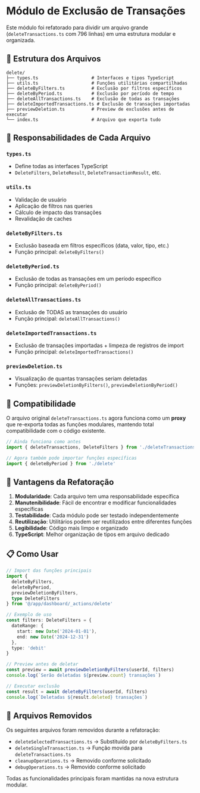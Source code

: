 # Módulo de Exclusão de Transações

Este módulo foi refatorado para dividir um arquivo grande (`deleteTransactions.ts` com 796 linhas) em uma estrutura modular e organizada.

## 📁 Estrutura dos Arquivos

```
delete/
├── types.ts                    # Interfaces e tipos TypeScript
├── utils.ts                    # Funções utilitárias compartilhadas
├── deleteByFilters.ts          # Exclusão por filtros específicos
├── deleteByPeriod.ts           # Exclusão por período de tempo
├── deleteAllTransactions.ts    # Exclusão de todas as transações
├── deleteImportedTransactions.ts # Exclusão de transações importadas
├── previewDeletion.ts          # Preview de exclusões antes de executar
└── index.ts                    # Arquivo que exporta tudo
```

## 🎯 Responsabilidades de Cada Arquivo

### `types.ts`
- Define todas as interfaces TypeScript
- `DeleteFilters`, `DeleteResult`, `DeleteTransactionResult`, etc.

### `utils.ts`
- Validação de usuário
- Aplicação de filtros nas queries
- Cálculo de impacto das transações
- Revalidação de caches

### `deleteByFilters.ts`
- Exclusão baseada em filtros específicos (data, valor, tipo, etc.)
- Função principal: `deleteByFilters()`

### `deleteByPeriod.ts`
- Exclusão de todas as transações em um período específico
- Função principal: `deleteByPeriod()`

### `deleteAllTransactions.ts`
- Exclusão de TODAS as transações do usuário
- Função principal: `deleteAllTransactions()`

### `deleteImportedTransactions.ts`
- Exclusão de transações importadas + limpeza de registros de import
- Função principal: `deleteImportedTransactions()`

### `previewDeletion.ts`
- Visualização de quantas transações seriam deletadas
- Funções: `previewDeletionByFilters()`, `previewDeletionByPeriod()`

## 🔄 Compatibilidade

O arquivo original `deleteTransactions.ts` agora funciona como um **proxy** que re-exporta todas as funções modulares, mantendo total compatibilidade com o código existente.

```typescript
// Ainda funciona como antes
import { deleteTransactions, DeleteFilters } from './deleteTransactions'

// Agora também pode importar funções específicas
import { deleteByPeriod } from './delete'
```

## 🚀 Vantagens da Refatoração

1. **Modularidade**: Cada arquivo tem uma responsabilidade específica
2. **Manutenibilidade**: Fácil de encontrar e modificar funcionalidades específicas
3. **Testabilidade**: Cada módulo pode ser testado independentemente
4. **Reutilização**: Utilitários podem ser reutilizados entre diferentes funções
5. **Legibilidade**: Código mais limpo e organizado
6. **TypeScript**: Melhor organização de tipos em arquivo dedicado

## 📋 Como Usar

```typescript
// Import das funções principais
import {
  deleteByFilters,
  deleteByPeriod,
  previewDeletionByFilters,
  type DeleteFilters
} from '@/app/dashboard/_actions/delete'

// Exemplo de uso
const filters: DeleteFilters = {
  dateRange: {
    start: new Date('2024-01-01'),
    end: new Date('2024-12-31')
  },
  type: 'debit'
}

// Preview antes de deletar
const preview = await previewDeletionByFilters(userId, filters)
console.log(`Serão deletadas ${preview.count} transações`)

// Executar exclusão
const result = await deleteByFilters(userId, filters)
console.log(`Deletadas ${result.deleted} transações`)
```

## 🧹 Arquivos Removidos

Os seguintes arquivos foram removidos durante a refatoração:

- `deleteSelectedTransactions.ts` → Substituído por `deleteByFilters.ts`
- `deleteSingleTransaction.ts` → Função movida para `deleteTransactions.ts`
- `cleanupOperations.ts` → Removido conforme solicitado
- `debugOperations.ts` → Removido conforme solicitado

Todas as funcionalidades principais foram mantidas na nova estrutura modular. 